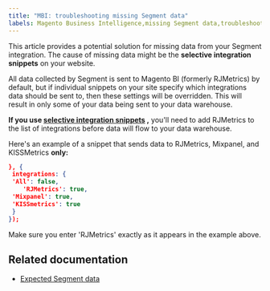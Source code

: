 ```yaml
---
title: "MBI: troubleshooting missing Segment data"
labels: Magento Business Intelligence,missing Segment data,troubleshooting
---
```


This article provides a potential solution for missing data from your Segment integration. The cause of missing data might be the **selective integration snippets** on your website.

All data collected by Segment is sent to Magento BI (formerly RJMetrics) by default, but if individual snippets on your site specify which integrations data should be sent to, then these settings will be overridden. This will result in only some of your data being sent to your data warehouse.

 **If you use [selective integration snippets](https://segment.com/docs/libraries/analytics.js/#selecting-integrations) ,** you'll need to add RJMetrics to the list of integrations before data will flow to your data warehouse.

Here's an example of a snippet that sends data to RJMetrics, Mixpanel, and KISSMetrics **only:**

```json
}, {
 integrations: {
 'All': false,
    'RJMetrics': true,
 'Mixpanel': true,
 'KISSmetrics': true
 }
});
```

Make sure you enter 'RJMetrics' exactly as it appears in the example above.

## Related documentation

* [Expected Segment data](https://support.magento.com/hc/en-us/articles/360016504192)
